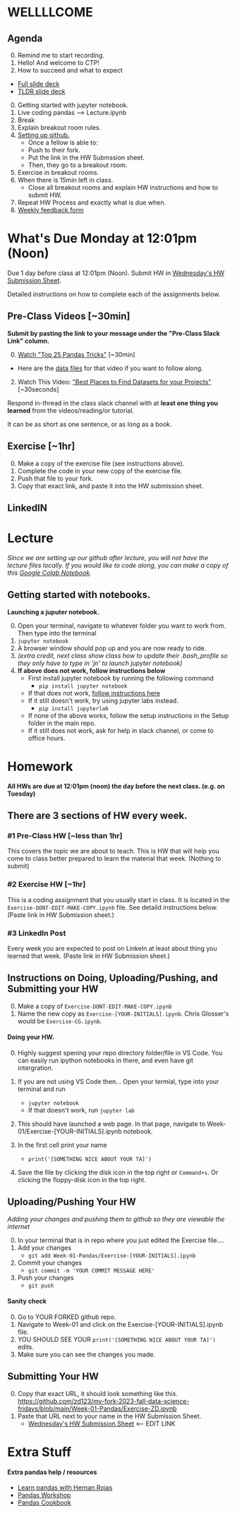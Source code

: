 # WELLLLCOME

## Agenda
0. Remind me to start recording. 
0. Hello! And welcome to CTP!
0. How to succeed and what to expect 
* [Full slide deck](https://docs.google.com/presentation/d/1r42xs-9frnaFf4dEKBuQi5iAsZphqYco2oKR8bzoyLg/edit#slide=id.p)
* [TLDR slide deck](https://docs.google.com/presentation/d/1cgkgEVO8ZY4P49R45uu2BuLGsZ7_sfBqwu60eyJ8k9c/edit#slide=id.g2f65cf05428_0_0)
0. Getting started with jupyter notebook.
0. Live coding pandas --> Lecture.ipynb
0. Break
0. Explain breakout room rules. 
0. [Setting up github.](https://github.com/CUNYTechPrep/2024-DS-Wed/blob/main/Week_01/setting-up-github.md) 
	* Once a fellow is able to: 
	* Push to their fork. 
	* Put the link in the HW Submssion sheet. 
	* Then, they go to a breakout room. 
0. Exercise in breakout rooms.
0. When there is 15min left in class.
	* Close all breakout rooms and explain HW instructions and how to submit HW. 
0. Repeat HW Process and exactly what is due when. 
0. [Weekly feedback form](https://forms.gle/VnNrD7BokpUicFhv6)


# What's Due Monday at 12:01pm (Noon)
Due 1 day before class at 12:01pm (Noon).
Submit HW in [Wednesday's HW Submission Sheet](https://docs.google.com/spreadsheets/d/1h3TcC5mDSPhOuRIHJnq5qr-MHsEXfVdDxgx9s1YHWRM/edit?gid=0#gid=0).

Detailed instructions on how to complete each of the assignments below.

## Pre-Class Videos [~30min]
**Submit by pasting the link to your message under the "Pre-Class Slack Link" column.** 

0. [Watch "Top 25 Pandas Tricks"](https://youtu.be/RlIiVeig3hc?si=uowsrNJEI-bBHHU2) [~30min]
* Here are the [data files](https://github.com/justmarkham/pandas-videos/tree/master/data) for that video if you want to follow along.
2. Watch This Video: ["Best Places to Find Datasets for your Projects"](https://www.youtube.com/watch?v=PExdWWcxmro) [~30seconds]

Respond in-thread in the class slack channel with at __least one thing you learned__ from the videos/reading/or tutorial.  

It can be as short as one sentence, or as long as a book.

## Exercise [~1hr]
0. Make a copy of the exercise file (see instructions above).
0. Complete the code in your new copy of the exercise file. 
0. Push that file to your fork. 
0. Copy that exact link, and paste it into the HW submission sheet. 

## LinkedIN

# Lecture
_Since we are setting up our github after lecture, you will not have the lecture files locally.  If you would like to code along, you can make a copy of this [Google Colab Notebook](https://colab.research.google.com/drive/1rujHx0nTq9HpkU50Lwyz2KI6uRzFIa0z?usp=sharing)._


## Getting started with notebooks. 

__Launching a juputer notebook.__

0. Open your terminal, navigate to whatever folder you want to work from. Then type into the terminal
0. `jupyter notebook` 
0. A browser window should pop up and you are now ready to ride.
0. _(extra credit, next class show class how to update their .bash_profile so they only have to type in 'jn' to launch jupyter notebook)_ 
0.  __If above does not work, follow instructions below__ 
	* First install jupyter notebook by running the following command
		* `pip install jupyter notebook`  
	* If that does not work, [follow instructions here](https://jupyterlab.readthedocs.io/en/stable/getting_started/installation.html)
	* If it still doesn't work, try using jupyter labs instead. 
		* `pip install jupyterlab`
	* If none of the above works, follow the setup instructions in the Setup folder in the main repo.
	* If it still does not work, ask for help in slack channel, or come to office hours. 


# Homework
__All HWs are due at 12:01pm (noon) the day before the next class.  (e.g. on Tuesday)__

## There are 3 sections of HW every week.

### #1 Pre-Class HW [~less than 1hr]
This covers the topic we are about to teach.  This is HW that will help you come to class better prepared to learn the material that week.  (Nothing to submit)

### #2 Exercise HW [~1hr]
This is a coding assignment that you usually start in class.  It is located in the `Exercise-DONT-EDIT-MAKE-COPY.ipynb` file.  See detaild instructions below. (Paste link in HW Submission sheet.)

### #3 LinkedIn Post
Every week you are expected to post on LinkeIn at least about thing you learned that week. (Paste link in HW Submission sheet.)

## Instructions on Doing, Uploading/Pushing, and Submitting your HW

0. Make a copy of `Exercise-DONT-EDIT-MAKE-COPY.ipynb`
0. Name the new copy as `Exercise-[YOUR-INITIALS].ipynb`. Chris Glosser's would be `Exercise-CG.ipynb`.


#### Doing your HW. 
0. Highly suggest spening your repo directory folder/file in VS Code.  You can easily run ipython notebooks in there, and even have git intergration. 


0. If you are not using VS Code then... Open your termial, type into your terminal and run
	* `jupyter notebook`
	* If that doesn't work, run `jupyter lab`

0. This should have launched a web page.  In that page, navigate to Week-01/Exercise-[YOUR-INITIALS].ipynb notebook.

0. In the first cell print your name
	* `print('[SOMETHING NICE ABOUT YOUR TA]')`

0. Save the file by clicking the disk icon in the top right or `Command+s`. Or clicking the floppy-disk icon in the top right. 


## Uploading/Pushing Your HW
*Adding your changes and pushing them to github so they are viewable the internet*

0. In your terminal that is in repo where you just edited the Exercise file....
0. Add your changes 
	* `git add Week-01-Pandas/Exercise-[YOUR-INITIALS].ipynb`
0. Commit your changes
	* `git commit -m 'YOUR COMMIT MESSAGE HERE'`
0. Push your changes
	* `git push`

#### Sanity check
0. Go to YOUR FORKED github repo. 
0. Navigate to Week-01 and click on the Exercise-[YOUR-INITIALS].ipynb file.
0. YOU SHOULD SEE YOUR `print('[SOMETHING NICE ABOUT YOUR TA]')` edits.
0. Make sure you can see the changes you made. 

## Submitting Your HW
0. Copy that exact URL, it should look something like this. https://github.com/zd123/my-fork-2023-fall-data-science-fridays/blob/main/Week-01-Pandas/Exercise-ZD.ipynb
0. Paste that URL next to your name in the HW Submission Sheet. 
	* [Wednesday's HW Submission Sheet]()  <-- EDIT LINK 

# Extra Stuff 
#### Extra pandas help / resources
* [Learn pandas with Hernan Rojas](https://bitbucket.org/hrojas/learn-pandas/src/master/)
* [Pandas Workshop](https://github.com/stefmolin/pandas-workshop/tree/main/notebooks)
* [Pandas Cookbook](https://github.com/jvns/pandas-cookbook/tree/master/cookbook)


